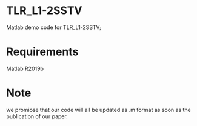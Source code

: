 # TLR_L1-2SSTV
Matlab demo code for TLR_L1-2SSTV;
# Requirements 
Matlab R2019b
# Note
we promiose that our code will all be updated as .m format as soon as the publication of our paper.

